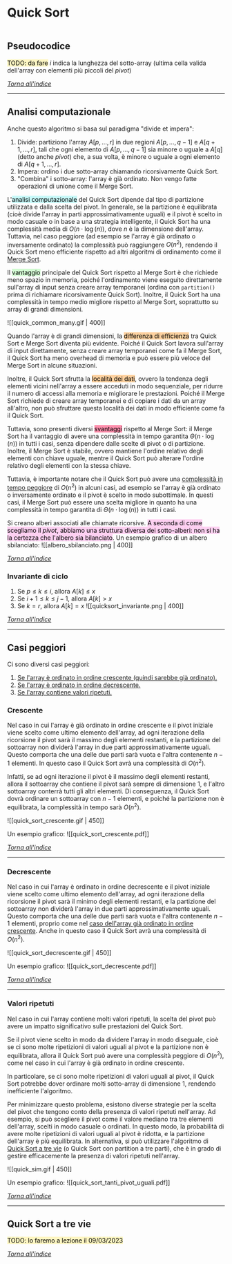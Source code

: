 # Quick Sort
```toc
```

## Pseudocodice
<mark style="background: #FFF3A3A6;">TODO: da fare</mark>
$i$ indica la lunghezza del sotto-array (ultima cella valida dell'array con elementi più piccoli del _pivot_)

[_Torna all'indice_](#quick%20sort)

---

## Analisi computazionale
Anche questo algoritmo si basa sul paradigma "divide et impera":
1. Divide: partiziono l'array $A[p, ... , r]$ in due regioni $A[p, ... , q-1]$ e $A[q+1, ... , r]$, tali che ogni elemento di $A[p, ... , q-1]$ sia minore o uguale a $A[q]$ (detto anche _pivot_) che, a sua volta, è minore o uguale a ogni elemento di $A[q+1, ... , r]$.
2. Impera: ordino i due sotto-array chiamando ricorsivamente Quick Sort. 
3. "Combina" i sotto-array: l'array è già ordinato. Non vengo fatte operazioni di unione come il Merge Sort.

L'<mark style="background: #ABF7F7A6;">analisi computazionale</mark> del Quick Sort dipende dal tipo di partizione utilizzata e dalla scelta del pivot. In generale, se la partizione è equilibrata (cioè divide l'array in parti approssimativamente uguali) e il pivot è scelto in modo casuale o in base a una strategia intelligente, il Quick Sort ha una complessità media di $O\left({ n \cdot \log(n) }\right)$, dove $n$ è la dimensione dell'array. Tuttavia, nel caso peggiore (ad esempio se l'array è già ordinato o inversamente ordinato) la complessità può raggiungere $O(n^2)$, rendendo il Quick Sort meno efficiente rispetto ad altri algoritmi di ordinamento come il [Merge Sort](02-merge_sort).

Il <mark style="background: #BBFABBA6;">vantaggio</mark> principale del Quick Sort rispetto al Merge Sort è che richiede meno spazio in memoria, poiché l'ordinamento viene eseguito direttamente sull'array di input senza creare array temporanei (ordina con `partition()` prima di richiamare ricorsivamente Quick Sort). Inoltre, il Quick Sort ha una complessità in tempo medio migliore rispetto al Merge Sort, soprattutto su array di grandi dimensioni. 

![[quick_common_many.gif | 400]]

Quando l'array è di grandi dimensioni, la <mark style="background: #FFB86CA6;">differenza di efficienza</mark> tra Quick Sort e Merge Sort diventa più evidente. Poiché il Quick Sort lavora sull'array di input direttamente, senza creare array temporanei come fa il Merge Sort, il Quick Sort ha meno overhead di memoria e può essere più veloce del Merge Sort in alcune situazioni.

Inoltre, il Quick Sort sfrutta la <mark style="background: #FFB86CA6;">località dei dati</mark>, ovvero la tendenza degli elementi vicini nell'array a essere acceduti in modo sequenziale, per ridurre il numero di accessi alla memoria e migliorare le prestazioni. Poiché il Merge Sort richiede di creare array temporanei e di copiare i dati da un array all'altro, non può sfruttare questa località dei dati in modo efficiente come fa il Quick Sort.

Tuttavia, sono presenti diversi <mark style="background: #FF5582A6;">svantaggi</mark> rispetto al Merge Sort: il Merge Sort ha il vantaggio di avere una complessità in tempo garantita $\Theta\left({ n \cdot \log(n) }\right)$ in tutti i casi, senza dipendere dalle scelte di pivot o di partizione. Inoltre, il Merge Sort è stabile, ovvero mantiene l'ordine relativo degli elementi con chiave uguale, mentre il Quick Sort può alterare l'ordine relativo degli elementi con la stessa chiave.

Tuttavia, è importante notare che il Quick Sort può avere una [complessità in tempo peggiore](#casi%20peggiori) di $O(n^2)$ in alcuni casi, ad esempio se l'array è già ordinato o inversamente ordinato e il pivot è scelto in modo subottimale. In questi casi, il Merge Sort può essere una scelta migliore in quanto ha una complessità in tempo garantita di $\Theta\left({ n \cdot \log(n) }\right)$ in tutti i casi.

Si creano alberi associati alle chiamate ricorsive. <mark style="background: #FFB8EBA6;">A seconda di come scegliamo il <i>pivot</i>, abbiamo una struttura diversa dei sotto-alberi: non si ha la certezza che l'albero sia bilanciato</mark>.
Un esempio grafico di un albero sbilanciato:
![[albero_sbilanciato.png | 400]]

[_Torna all'indice_](#quick%20sort)

### Invariante di ciclo
1. Se $p≤k≤i$, allora $A[k]≤x$
2. Se $i+1≤k≤j-1$, allora $A[k]>x$
3. Se $k=r$, allora $A[k]=x$
![[quicksort_invariante.png | 400]]

[_Torna all'indice_](#quick%20sort)

---

## Casi peggiori
Ci sono diversi casi peggiori:
1. [Se l'array è ordinato in ordine crescente (quindi sarebbe già ordinato).](#crescente)
2. [Se l'array è ordinato in ordine decrescente.](#decrescente)
3. [Se l'array contiene valori ripetuti.](#valori%20ripetuti)

### Crescente
Nel caso in cui l'array è già ordinato in ordine crescente e il pivot iniziale viene scelto come ultimo elemento dell'array, ad ogni iterazione della ricorsione il pivot sarà il massimo degli elementi restanti, e la partizione del sottoarray non dividerà l'array in due parti approssimativamente uguali. Questo comporta che una delle due parti sarà vuota e l'altra contenente $n-1$ elementi. In questo caso il Quick Sort avrà una complessità di $O(n^2)$.

Infatti, se ad ogni iterazione il pivot è il massimo degli elementi restanti, allora il sottoarray che contiene il pivot sarà sempre di dimensione $1$, e l'altro sottoarray conterrà tutti gli altri elementi. Di conseguenza, il Quick Sort dovrà ordinare un sottoarray con $n-1$ elementi, e poiché la partizione non è equilibrata, la complessità in tempo sarà $O(n^2)$.

![[quick_sort_crescente.gif | 450]]

Un esempio grafico:
![[quick_sort_crescente.pdf]]

[_Torna all'indice_](#quick%20sort)

---

### Decrescente
Nel caso in cui l'array è ordinato in ordine decrescente e il pivot iniziale viene scelto come ultimo elemento dell'array, ad ogni iterazione della ricorsione il pivot sarà il minimo degli elementi restanti, e la partizione del sottoarray non dividerà l'array in due parti approssimativamente uguali. Questo comporta che una delle due parti sarà vuota e l'altra contenente $n-1$ elementi, proprio come nel [caso dell'array già ordinato in ordine crescente](#crescente). Anche in questo caso il Quick Sort avrà una complessità di $O(n^2)$.

![[quick_sort_decrescente.gif | 450]]

Un esempio grafico:
![[quick_sort_decrescente.pdf]]

[_Torna all'indice_](#quick%20sort)

---
 
### Valori ripetuti
Nel caso in cui l'array contiene molti valori ripetuti, la scelta del pivot può avere un impatto significativo sulle prestazioni del Quick Sort.

Se il pivot viene scelto in modo da dividere l'array in modo diseguale, cioè se ci sono molte ripetizioni di valori uguali al pivot e la partizione non è equilibrata, allora il Quick Sort può avere una complessità peggiore di $O(n^2)$, come nel caso in cui l'array è già ordinato in ordine crescente.

In particolare, se ci sono molte ripetizioni di valori uguali al pivot, il Quick Sort potrebbe dover ordinare molti sotto-array di dimensione $1$, rendendo inefficiente l'algoritmo.

Per minimizzare questo problema, esistono diverse strategie per la scelta del pivot che tengono conto della presenza di valori ripetuti nell'array. Ad esempio, si può scegliere il pivot come il valore mediano tra tre elementi dell'array, scelti in modo casuale o ordinati. In questo modo, la probabilità di avere molte ripetizioni di valori uguali al pivot è ridotta, e la partizione dell'array è più equilibrata. In alternativa, si può utilizzare l'algoritmo di [Quick Sort a tre vie](#quick%20sort%20a%20tre%20vie) (o Quick Sort con partition a tre parti), che è in grado di gestire efficacemente la presenza di valori ripetuti nell'array.

![[quick_sim.gif | 450]]

Un esempio grafico:
![[quick_sort_tanti_pivot_uguali.pdf]]

[_Torna all'indice_](#quick%20sort)

---

## Quick Sort a tre vie
<mark style="background: #FFF3A3A6;">TODO: lo faremo a lezione il 09/03/2023</mark>

[_Torna all'indice_](#quick%20sort)








